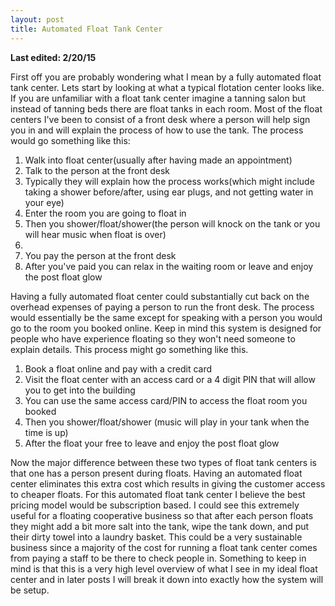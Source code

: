 ```yaml
---
layout: post
title: Automated Float Tank Center
---
```

<b> Last edited: 2/20/15 </b>

First off you are probably wondering what I mean by a fully automated float tank center.  Lets start by looking at what a typical flotation center looks like.  If you are unfamiliar with a float tank center imagine a tanning salon but instead of tanning beds there are float tanks in each room.  Most of the float centers I've been to consist of a front desk where a person will help sign you in and will explain the process of how to use the tank.  The process would go something like this:

<ol>
    <li>Walk into float center(usually after having made an appointment)</li>
    <li>Talk to the person at the front desk</li>
    <li>Typically they will explain how the process works(which might include taking a shower before/after, using ear plugs, and not getting water in your eye)</li>
    <li>Enter the room you are going to float in</li>
    <li>Then you shower/float/shower(the person will knock on the tank or you will hear music when float is over)<li>
    <li>You pay the person at the front desk</li>
    <li>After you've paid you can relax in the waiting room or leave and enjoy the post float glow</li>
</ol>

Having a fully automated float center could substantially cut back on the overhead expenses of paying a person to run the front desk.  The process would essentially be the same except for speaking with a person you would go to the room you booked online.  Keep in mind this system is designed for people who have experience floating so they won't need someone to explain details.  This process might go something like this.
<ol>
    <li>Book a float online and pay with a credit card</li>
    <li>Visit the float center with an access card or a 4 digit PIN that will allow you to get into the building</li>
    <li>You can use the same access card/PIN to access the float room you booked</li>
    <li>Then you shower/float/shower (music will play in your tank when the time is up)</li>
    <li>After the float your free to leave and enjoy the post float glow</li>
</ol>

Now the major difference between these two types of float tank centers is that one has a person present during floats.  Having an automated float center eliminates this extra cost which results in giving the customer access to cheaper floats.  For this automated float tank center I believe the best pricing model would be subscription based. I could see this extremely useful for a floating cooperative business so that after each person floats they might add a bit more salt into the tank, wipe the tank down, and put their dirty towel into a laundry basket. This could be a very sustainable business since a majority of the cost for running a float tank center comes from paying a staff to be there to check people in.  Something to keep in mind is that this is a very high level overview of what I see in my ideal float center and in later posts I will break it down into exactly how the system will be setup.  
